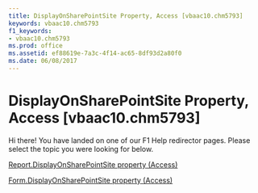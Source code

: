 ```yaml
---
title: DisplayOnSharePointSite Property, Access [vbaac10.chm5793]
keywords: vbaac10.chm5793
f1_keywords:
- vbaac10.chm5793
ms.prod: office
ms.assetid: ef88619e-7a3c-4f14-ac65-8df93d2a80f0
ms.date: 06/08/2017
---
```



# DisplayOnSharePointSite Property, Access [vbaac10.chm5793]

Hi there! You have landed on one of our F1 Help redirector pages. Please select the topic you were looking for below.

[Report.DisplayOnSharePointSite property (Access)](http://msdn.microsoft.com/library/4e13b1e9-3b79-d073-fb51-848fdc2dcada%28Office.15%29.aspx)

[Form.DisplayOnSharePointSite property (Access)](http://msdn.microsoft.com/library/f741a5df-5924-2756-409a-94a8fcf21809%28Office.15%29.aspx)


